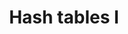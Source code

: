 ---
title: "Hash tables I"
published: true
morea_id: reading-screencast-mit-hash-tables-1
morea_summary: "Hash tables and the symbol table problem"
morea_type: reading
morea_sort_order: 8
morea_url: http://videolectures.net/mit6046jf05_leiserson_lec07/
morea_labels:
 - Screencast
 - Leiserson
 - 77 min
---